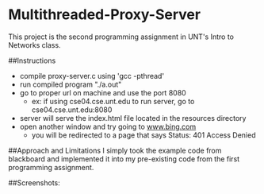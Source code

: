 # Multithreaded-Proxy-Server
This project is the second programming assignment in UNT's Intro to Networks class.

##Instructions
* compile proxy-server.c using 'gcc -pthread'
* run compiled program "./a.out"
* go to proper url on machine and use the port 8080
	* ex: if using cse04.cse.unt.edu to run server, go to cse04.cse.unt.edu:8080
* server will serve the index.html file located in the resources directory
* open another window and try going to www.bing.com
	* you will be redirected to a page that says Status: 401 Access Denied

##Approach and Limitations
I simply took the example code from blackboard and implemented it into my pre-existing code from the first programming assignment. 

##Screenshots:
